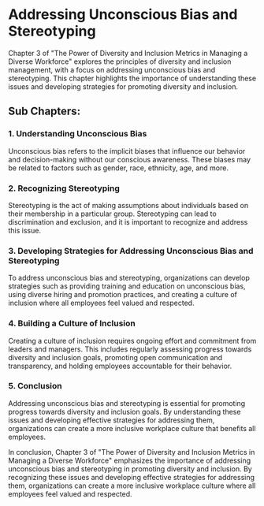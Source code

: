 Addressing Unconscious Bias and Stereotyping
=========================================================================================================

Chapter 3 of "The Power of Diversity and Inclusion Metrics in Managing a Diverse Workforce" explores the principles of diversity and inclusion management, with a focus on addressing unconscious bias and stereotyping. This chapter highlights the importance of understanding these issues and developing strategies for promoting diversity and inclusion.

Sub Chapters:
-------------

### 1. Understanding Unconscious Bias

Unconscious bias refers to the implicit biases that influence our behavior and decision-making without our conscious awareness. These biases may be related to factors such as gender, race, ethnicity, age, and more.

### 2. Recognizing Stereotyping

Stereotyping is the act of making assumptions about individuals based on their membership in a particular group. Stereotyping can lead to discrimination and exclusion, and it is important to recognize and address this issue.

### 3. Developing Strategies for Addressing Unconscious Bias and Stereotyping

To address unconscious bias and stereotyping, organizations can develop strategies such as providing training and education on unconscious bias, using diverse hiring and promotion practices, and creating a culture of inclusion where all employees feel valued and respected.

### 4. Building a Culture of Inclusion

Creating a culture of inclusion requires ongoing effort and commitment from leaders and managers. This includes regularly assessing progress towards diversity and inclusion goals, promoting open communication and transparency, and holding employees accountable for their behavior.

### 5. Conclusion

Addressing unconscious bias and stereotyping is essential for promoting progress towards diversity and inclusion goals. By understanding these issues and developing effective strategies for addressing them, organizations can create a more inclusive workplace culture that benefits all employees.

In conclusion, Chapter 3 of "The Power of Diversity and Inclusion Metrics in Managing a Diverse Workforce" emphasizes the importance of addressing unconscious bias and stereotyping in promoting diversity and inclusion. By recognizing these issues and developing effective strategies for addressing them, organizations can create a more inclusive workplace culture where all employees feel valued and respected.
